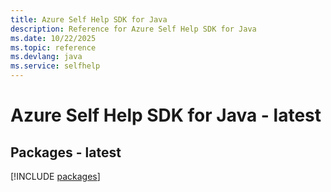 ```yaml
---
title: Azure Self Help SDK for Java
description: Reference for Azure Self Help SDK for Java
ms.date: 10/22/2025
ms.topic: reference
ms.devlang: java
ms.service: selfhelp
---
```

# Azure Self Help SDK for Java - latest
## Packages - latest
[!INCLUDE [packages](self-help-index.md)]